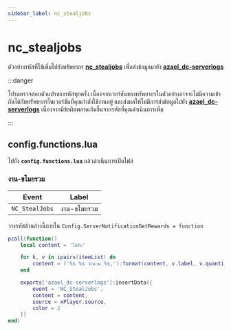 ```yaml
---
sidebar_label: nc_stealjobs
---
```


# nc_stealjobs

ตัวอย่างรหัสที่ใช้เพิ่มไปยังทรัพยากร **[nc_stealjobs](https://fivem.nc-developer.com/product/620aa4b23e6df)** เพื่อส่งข้อมูลมายัง **[azael_dc-serverlogs](../../)**

:::danger

โปรดตรวจสอบตัวแปรของรหัสทุกครั้ง เนื่องจากเวอร์ชันของทรัพยากรในตัวอย่างอาจจะไม่มีความเข้ากันได้กับทรัพยากรในเวอร์ชันที่คุณกำลังใช้งานอยู่ และส่งผลให้ไม่มีการส่งข้อมูลไปยัง **[azael_dc-serverlogs](../../)** เนื่องจากมีข้อผิดพลาดเกิดขึ้นจากรหัสที่คุณดำเนินการเพิ่ม

:::

## config.functions.lua

ไปยัง **`config.functions.lua`** แล้วดำเนินการเปิดไฟล์

### งาน-ขโมยรวม

| Event                                  | Label
|----------------------------------------|----------------------------------------
| `NC_StealJobs`                         | งาน-ขโมยรวม

วางรหัสด้านล่างนี้ภายใน `Config.ServerNotificationGetRewards = function`

```lua
pcall(function()
	local content = 'ได้รับ'

	for k, v in ipairs(itemList) do
		content = ('%s %s จำนวน %s,'):format(content, v.label, v.quantity)
	end

	exports['azael_dc-serverlogs']:insertData({
		event = 'NC_StealJobs',
		content = content,
		source = xPlayer.source,
		color = 2
	})
end)
```
